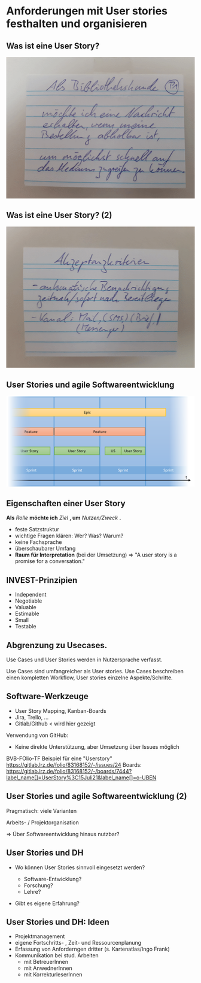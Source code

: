 # Anforderungen mit User stories festhalten und organisieren


## Was ist eine User Story?

![Vorderseite einer Userstory-Karte](userstory_card_vorderseite.png)


## Was ist eine User Story? (2)

![Rückseite einer Userstory-Karte](userstory_card_rueckseite.png)


## User Stories und agile Softwareentwicklung

![Einbettung Sprints](epic-feature-us-sprint.png)


## Eigenschaften einer User Story

**Als** _Rolle_ **möchte ich** _Ziel_ **, um** _Nutzen/Zweck_ **.**

- feste Satzstruktur
- wichtige Fragen klären: Wer? Was? Warum?
- keine Fachsprache
- überschaubarer Umfang
- **Raum für Interpretation** (bei der Umsetzung)
=> "A user story is a promise for a conversation."


## INVEST-Prinzipien

- Independent
- Negotiable
- Valuable
- Estimable
- Small
- Testable

## Abgrenzung zu Usecases.

Use Cases und User Stories werden in Nutzersprache verfasst.

Use Cases sind umfangreicher als User stories.
Use Cases beschreiben einen kompletten Workflow, User stories einzelne Aspekte/Schritte.



## Software-Werkzeuge

- User Story Mapping, Kanban-Boards
- Jira, Trello, ...
- Gitlab/Github < wird hier gezeigt

Verwendung von GitHub:
- Keine direkte Unterstützung, aber Umsetzung über Issues möglich


BVB-FOlio-TF
Beispiel für eine "Userstory"
https://gitlab.lrz.de/folio/83168152/-/issues/24
Boards:
https://gitlab.lrz.de/folio/83168152/-/boards/7444?label_name[]=UserStory%3C15Juli21&label_name[]=o-UBEN



## User Stories und agile Softwareentwicklung (2)

Pragmatisch: viele Varianten

Arbeits- / Projektorganisation

=> Über Softwareentwicklung hinaus nutzbar?




## User Stories und DH

- Wo können User Stories sinnvoll eingesetzt werden?
	- Software-Entwicklung?
	- Forschung?
	- Lehre?

- Gibt es eigene Erfahrung?


## User Stories und DH: Ideen

- Projektmanagement
- eigene Fortschritts- , Zeit- und Ressourcenplanung
- Erfassung von Anforderngen dritter (s. Kartenatlas/Ingo Frank)
- Kommunikation bei stud. Arbeiten
  - mit BetreuerInnen
  - mit AnwednerInnen
  - mit KorrekturleserInnen
  


